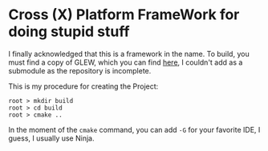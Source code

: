 # Cross (X) Platform FrameWork for doing stupid stuff

I finally acknowledged that this is a framework in the name.
To build, you must find a copy of GLEW, which you can find [here](https://github.com/nigels-com/glew/releases), I couldn't add as a submodule as the repository is incomplete.

This is my procedure for creating the Project:

```
root > mkdir build  
root > cd build  
root > cmake ..
```

In the moment of the `cmake` command, you can add `-G` for your favorite IDE, I guess, I usually use Ninja.